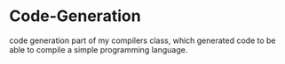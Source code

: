 # Code-Generation
code generation part of my compilers class, which generated code to be able to compile a simple programming language.
